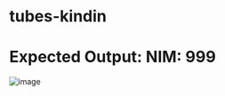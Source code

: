 # tubes-kindin

<h1>Expected Output: NIM: 999</h1>

![image](https://user-images.githubusercontent.com/97732966/208823140-1ee602ad-1a05-4c2c-a502-8b1ca3a32942.png)
